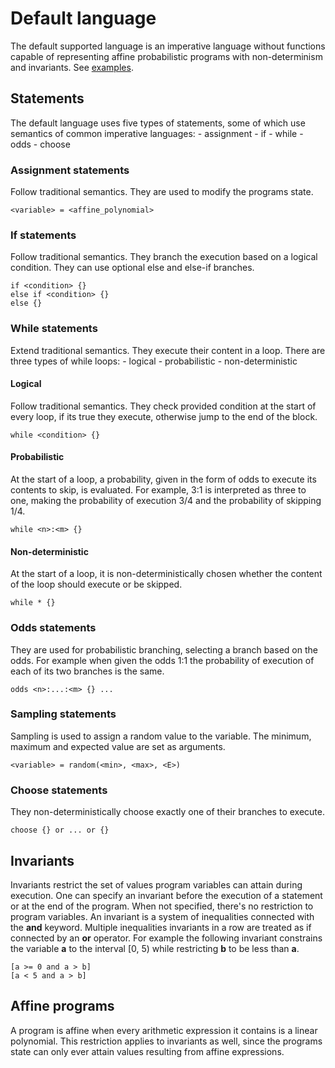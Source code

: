# Default language
The default supported language is an imperative language without functions capable of representing affine probabilistic programs with non-determinism and invariants. See [examples](/tests/parsers/default).

## Statements
The default language uses five types of statements, some of which use semantics of common imperative languages:
    - assignment
    - if
    - while
    - odds
    - choose

### Assignment statements
Follow traditional semantics. They are used to modify the programs state.
```
<variable> = <affine_polynomial>
```

### If statements
Follow traditional semantics. They branch the execution based on a logical condition. They can use optional else and else-if branches.
```
if <condition> {}
else if <condition> {}
else {}
```

### While statements
Extend traditional semantics. They execute their content in a loop. There are three types of while loops:
    - logical
    - probabilistic
    - non-deterministic

#### Logical
Follow traditional semantics. They check provided condition at the start of every loop, if its true they execute, otherwise jump to the end of the block.
```
while <condition> {}
```

#### Probabilistic
At the start of a loop, a probability, given in the form of odds to execute its contents to skip, is evaluated. For example, 3:1 is interpreted as three to one, making the probability of execution 3/4 and the probability of skipping 1/4.
```
while <n>:<m> {}
```

#### Non-deterministic
At the start of a loop, it is non-deterministically chosen whether the content of the loop should execute or be skipped.
```
while * {}
```


### Odds statements
They are used for probabilistic branching, selecting a branch based on the odds. For example when given the odds 1:1 the probability of execution of each of its two branches is the same.
```
odds <n>:...:<m> {} ...
```

### Sampling statements
Sampling is used to assign a random value to the variable. The minimum, maximum and expected value are set as arguments.
```
<variable> = random(<min>, <max>, <E>)
```


### Choose statements
They non-deterministically choose exactly one of their branches to execute.
```
choose {} or ... or {}
```


## Invariants
Invariants restrict the set of values program variables can attain during execution. One can specify an invariant before the execution of a statement or at the end of the program. When not specified, there's no restriction to program variables. An invariant is a system of inequalities connected with the **and** keyword. Multiple inequalities invariants in a row are treated as if connected by an **or** operator. For example the following invariant constrains the variable **a** to the interval [0, 5) while restricting **b** to be less than **a**.
```
[a >= 0 and a > b]
[a < 5 and a > b]
```


## Affine programs
A program is affine when every arithmetic expression it contains is a linear polynomial. This restriction applies to invariants as well, since the programs state can only ever attain values resulting from affine expressions. 





